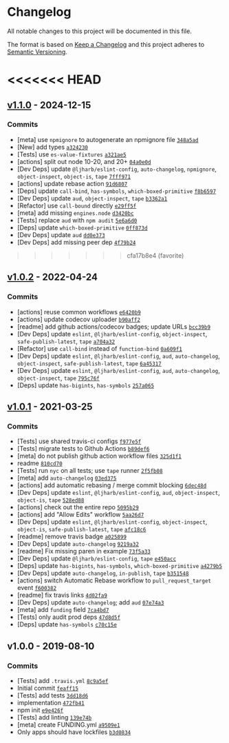 # Changelog

All notable changes to this project will be documented in this file.

The format is based on [Keep a Changelog](https://keepachangelog.com/en/1.0.0/)
and this project adheres to [Semantic Versioning](https://semver.org/spec/v2.0.0.html).

<<<<<<< HEAD
=======
## [v1.1.0](https://github.com/ljharb/unbox-primitive/compare/v1.0.2...v1.1.0) - 2024-12-15

### Commits

- [meta] use `npmignore` to autogenerate an npmignore file [`348a5ad`](https://github.com/ljharb/unbox-primitive/commit/348a5ad5d353e7fcd6353934073ca3a982f40a4e)
- [New] add types [`a324230`](https://github.com/ljharb/unbox-primitive/commit/a32423092f81bfbf3c4dff77a5fa549ffae87daa)
- [Tests] use `es-value-fixtures` [`a321ae5`](https://github.com/ljharb/unbox-primitive/commit/a321ae56aaf30ea843c708bf6c6c13ee52eee205)
- [actions] split out node 10-20, and 20+ [`04a0e0d`](https://github.com/ljharb/unbox-primitive/commit/04a0e0d09907c2643e25ad69b49864c1c34e59d0)
- [Dev Deps] update `@ljharb/eslint-config`, `auto-changelog`, `npmignore`, `object-inspect`, `object-is`, `tape` [`7fff971`](https://github.com/ljharb/unbox-primitive/commit/7fff97161bf83ebe348290ef27992af630ca92e9)
- [actions] update rebase action [`91d6807`](https://github.com/ljharb/unbox-primitive/commit/91d6807c562a39ce876feda777b641eb0ee64ce9)
- [Deps] update `call-bind`, `has-symbols`, `which-boxed-primitive` [`f8b6597`](https://github.com/ljharb/unbox-primitive/commit/f8b6597e071d05f0792f6eef0e2fbc30ddfe43d4)
- [Dev Deps] update `aud`, `object-inspect`, `tape` [`b3362a1`](https://github.com/ljharb/unbox-primitive/commit/b3362a164fdbee9006be765d99d5d835d6493326)
- [Refactor] use `call-bound` directly [`e29ff5f`](https://github.com/ljharb/unbox-primitive/commit/e29ff5f4cbcc58d32e670bce11d5c3137eae0c44)
- [meta] add missing `engines.node` [`d3420bc`](https://github.com/ljharb/unbox-primitive/commit/d3420bc8cda471cf62119e08d9581b72962f74f6)
- [Tests] replace `aud` with `npm audit` [`5e6a6d0`](https://github.com/ljharb/unbox-primitive/commit/5e6a6d0459b6fa8a812d00362fe60854333f1b64)
- [Deps] update `which-boxed-primitive` [`0ff873d`](https://github.com/ljharb/unbox-primitive/commit/0ff873dadf31962c2f00e24d8d7d30cfa8c60ac6)
- [Dev Deps] update `aud` [`dd0e373`](https://github.com/ljharb/unbox-primitive/commit/dd0e3733bb9db65d254492d6c1d1b710005b932f)
- [Dev Deps] add missing peer dep [`4f79b24`](https://github.com/ljharb/unbox-primitive/commit/4f79b240212d847276dba9a0044f356506eaeaa6)

>>>>>>> cfa17b8e4 (favorite)
## [v1.0.2](https://github.com/ljharb/unbox-primitive/compare/v1.0.1...v1.0.2) - 2022-04-24

### Commits

- [actions] reuse common workflows [`e6420b9`](https://github.com/ljharb/unbox-primitive/commit/e6420b94eed3558ef3ecddbd3d85fe2f400d1db1)
- [actions] update codecov uploader [`b90aff2`](https://github.com/ljharb/unbox-primitive/commit/b90aff2b17b70c1a7200eb5faa3f9e64ebf055f9)
- [readme] add github actions/codecov badges; update URLs [`bcc39b9`](https://github.com/ljharb/unbox-primitive/commit/bcc39b9d6d101bad199c95604f94999f80d6da97)
- [Dev Deps] update `eslint`, `@ljharb/eslint-config`, `object-inspect`, `safe-publish-latest`, `tape` [`a704a32`](https://github.com/ljharb/unbox-primitive/commit/a704a32ec4af43cd0631317ae3a537012adc1610)
- [Refactor] use `call-bind` instead of `function-bind` [`0a609f1`](https://github.com/ljharb/unbox-primitive/commit/0a609f1be6269cbf501482aacd9a0a1bd8596108)
- [Dev Deps] update `eslint`, `@ljharb/eslint-config`, `aud`, `auto-changelog`, `object-inspect`, `safe-publish-latest`, `tape` [`6a45317`](https://github.com/ljharb/unbox-primitive/commit/6a4531757d74af97c9d0770b102f81ce6ff0a8dc)
- [Dev Deps] update `eslint`, `@ljharb/eslint-config`, `aud`, `auto-changelog`, `object-inspect`, `tape` [`795c76f`](https://github.com/ljharb/unbox-primitive/commit/795c76f14c4df3c7ae934f7b14a98c07951ea9c7)
- [Deps] update `has-bigints`, `has-symbols` [`257a065`](https://github.com/ljharb/unbox-primitive/commit/257a065496b4190c296d674bff342ea40cf8e176)

## [v1.0.1](https://github.com/ljharb/unbox-primitive/compare/v1.0.0...v1.0.1) - 2021-03-25

### Commits

- [Tests] use shared travis-ci configs [`f977e5f`](https://github.com/ljharb/unbox-primitive/commit/f977e5f8fa532dbc519bd78a48cf4b81c14720fe)
- [Tests] migrate tests to Github Actions [`b89def6`](https://github.com/ljharb/unbox-primitive/commit/b89def60908a236aa1b5c756426f7cc61cf458dd)
- [meta] do not publish github action workflow files [`325d1f1`](https://github.com/ljharb/unbox-primitive/commit/325d1f1836cecbe57ee148545de5aefcbe7a7dce)
- readme [`810cd70`](https://github.com/ljharb/unbox-primitive/commit/810cd70f7b3c670cd55eae64466c89595175ee2a)
- [Tests] run `nyc` on all tests; use `tape` runner [`2f5fb08`](https://github.com/ljharb/unbox-primitive/commit/2f5fb08930c8f8e5e069ac61891dc9bd76cb762b)
- [meta] add `auto-changelog` [`03ed375`](https://github.com/ljharb/unbox-primitive/commit/03ed3759284493f19323eb0500f726d0851fc085)
- [actions] add automatic rebasing / merge commit blocking [`6dec48d`](https://github.com/ljharb/unbox-primitive/commit/6dec48daa357fa79a5cac1add9ca33f7b56276cc)
- [Dev Deps] update `eslint`, `@ljharb/eslint-config`, `aud`, `object-inspect`, `object-is`, `tape` [`528ed88`](https://github.com/ljharb/unbox-primitive/commit/528ed8826664b67f7eaf1fe7e2031c063b2d315f)
- [actions] check out the entire repo [`5095b29`](https://github.com/ljharb/unbox-primitive/commit/5095b2981f44a78b3f9bfaa1a526f17a6823e383)
- [actions] add "Allow Edits" workflow [`5aa26d7`](https://github.com/ljharb/unbox-primitive/commit/5aa26d7f0c32e0e78ba4bf3e5f9abb5478fd97fa)
- [Dev Deps] update `eslint`, `@ljharb/eslint-config`, `object-inspect`, `object-is`, `safe-publish-latest`, `tape` [`afc18c6`](https://github.com/ljharb/unbox-primitive/commit/afc18c6cb59cbb6b514e0d8004c6fd264e2a27eb)
- [readme] remove travis badge [`a025899`](https://github.com/ljharb/unbox-primitive/commit/a0258997a21604e1266840e6d167f0a870966e9b)
- [Dev Deps] update `auto-changelog` [`9219a32`](https://github.com/ljharb/unbox-primitive/commit/9219a32844b2ce3ed0a7ea12a5910a3e92424e4e)
- [readme] Fix missing paren in example [`73f5a33`](https://github.com/ljharb/unbox-primitive/commit/73f5a3340ca1ab6c227ed4632117d816d5e35317)
- [Dev Deps] update `@ljharb/eslint-config`, `tape` [`e450acc`](https://github.com/ljharb/unbox-primitive/commit/e450accb54ab452f240768a5f0a98e5887b0ba8c)
- [Deps] update `has-bigints`, `has-symbols`, `which-boxed-primitive` [`a4279b5`](https://github.com/ljharb/unbox-primitive/commit/a4279b504732002074e5dcb9c5509038d605f563)
- [Dev Deps] update `auto-changelog`, `in-publish`, `tape` [`b351548`](https://github.com/ljharb/unbox-primitive/commit/b351548d31789c0d0af4c3bce55c2bdefe51b40f)
- [actions] switch Automatic Rebase workflow to `pull_request_target` event [`f600382`](https://github.com/ljharb/unbox-primitive/commit/f600382db83025270969354ac52a72aadb0a7ffa)
- [readme] fix travis links [`4d02fa9`](https://github.com/ljharb/unbox-primitive/commit/4d02fa9a4990812b048f8aefe6e46be80b68beef)
- [Dev Deps] update `auto-changelog`; add `aud` [`07e74a3`](https://github.com/ljharb/unbox-primitive/commit/07e74a3ca90688122593095849757e3c05c46db0)
- [meta] add `funding` field [`7ca4bd7`](https://github.com/ljharb/unbox-primitive/commit/7ca4bd71196e90a2fc9c7cb0ef4e30f949d5a853)
- [Tests] only audit prod deps [`47d8d5f`](https://github.com/ljharb/unbox-primitive/commit/47d8d5fbd58bf472e7e83f79ccef7e8379d06b35)
- [Deps] update `has-symbols` [`c70c15e`](https://github.com/ljharb/unbox-primitive/commit/c70c15e924191d11a271cff25bde657b0c3c3016)

## v1.0.0 - 2019-08-10

### Commits

- [Tests] add `.travis.yml` [`8c9a5ef`](https://github.com/ljharb/unbox-primitive/commit/8c9a5efdb54be4866e2884bf32cbe830788b2c2a)
- Initial commit [`feaff15`](https://github.com/ljharb/unbox-primitive/commit/feaff159eb999adc8763ff3e51d2d3d56d6164f8)
- [Tests] add tests [`3dd18d6`](https://github.com/ljharb/unbox-primitive/commit/3dd18d65748efb4af9b8ca66f8d8c5521d8f2dec)
- implementation [`472fb41`](https://github.com/ljharb/unbox-primitive/commit/472fb41d049ddee80ebf3219a5837e639a6e9341)
- npm init [`e9e426f`](https://github.com/ljharb/unbox-primitive/commit/e9e426fc90b9a3f07ffc48db75f78c414f77bc2b)
- [Tests] add linting [`139e74b`](https://github.com/ljharb/unbox-primitive/commit/139e74b94cdfd187b43b24de76c6d84af21ee467)
- [meta] create FUNDING.yml [`a9509e1`](https://github.com/ljharb/unbox-primitive/commit/a9509e122163e2b9d98af421e5c0575df36e2310)
- Only apps should have lockfiles [`b3d0834`](https://github.com/ljharb/unbox-primitive/commit/b3d0834d69dcbf4cbc1e61ccfaef05acf96cf630)
